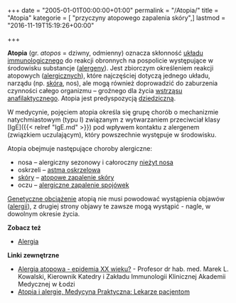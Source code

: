 +++
date = "2005-01-01T00:00:00+01:00"
permalink = "/Atopia/"
title = "Atopia"
kategorie = [ "przyczyny atopowego zapalenia skóry",]
lastmod = "2016-11-19T15:19:26+00:00"

+++

**Atopia** (gr. *atopos* = dziwny, odmienny) oznacza skłonność [układu
immunologicznego](/atopedia/Układ_immunologiczny) do reakcji obronnych na
pospolicie występujące w środowisku substancje ([alergeny](/atopedia/Alergen)).
Jest zbiorczym określeniem reakcji atopowych
([alergicznych](/atopedia/Reakcja_alergiczna)), które najczęściej dotyczą
jednego układu, narządu (np. [skóra](/atopedia/Skóra), nos), ale mogą również
doprowadzić do zaburzenia czynności całego organizmu – groźnego dla życia
[wstrząsu anafilaktycznego](/atopedia/Wstrząs_anafilaktyczny). Atopia jest
predyspozycją [dziedziczną](/atopedia/Obciążenie_genetyczne).

W medycynie, pojęciem atopia określa się grupę chorób o mechanizmie
natychmiastowym (typu I) związanym z wytwarzaniem przeciwciał klasy [IgE]({{<
relref "IgE.md" >}}) pod wpływem kontaktu z alergenem (związkiem uczulającym),
który powszechnie występuje w środowisku.

Atopia obejmuje następujące choroby alergiczne:

-   nosa – alergiczny sezonowy i całoroczny [nieżyt nosa](/atopedia/Alergiczny_nieżyt_nosa)
-   oskrzeli – [astma oskrzelowa](/atopedia/Astma_oskrzelowa)
-   [skóry](/atopedia/Skóra) – [atopowe zapalenie skóry](/atopedia/Atopowe_zapalenie_skóry)
-   oczu – [alergiczne zapalenie spojówek](/atopedia/Alergiczne_zapalenie_spojówek)

[Genetyczne obciążenie](/atopedia/Obciążenie_genetyczne) atopią nie musi powodować wystąpienia objawów ([alergii](/atopedia/Alergia)), z drugiej strony objawy te zawsze mogą wystąpić - nagle, w dowolnym okresie życia.

**Zobacz też**

-   [Alergia](/atopedia/Alergia)

**Linki zewnętrzne**

-   [Alergia atopowa - epidemia XX wieku?](http://www.sluzbazdrowia.com.pl/html/more2958d.php) - Profesor dr hab. med. Marek L. Kowalski, Kierownik Katedry i Zakładu Immunologii Klinicznej Akademii Medycznej w Łodzi
-   [Atopia i alergie, Medycyna Praktyczna: Lekarze pacjentom](http://alergie.mp.pl/chorobyalergiczne/wartowiedziec/show.html?id=60213)
